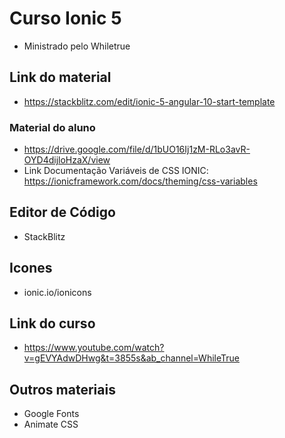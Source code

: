 # Curso Ionic 5

- Ministrado pelo Whiletrue

## Link do material

- https://stackblitz.com/edit/ionic-5-angular-10-start-template

### Material do aluno
- https://drive.google.com/file/d/1bUO16Ij1zM-RLo3avR-OYD4dijloHzaX/view
- Link Documentação Variáveis de CSS IONIC:
    https://ionicframework.com/docs/theming/css-variables

## Editor de Código

- StackBlitz

## Icones

- ionic.io/ionicons

## Link do curso
- https://www.youtube.com/watch?v=gEVYAdwDHwg&t=3855s&ab_channel=WhileTrue

## Outros materiais
- Google Fonts
- Animate CSS